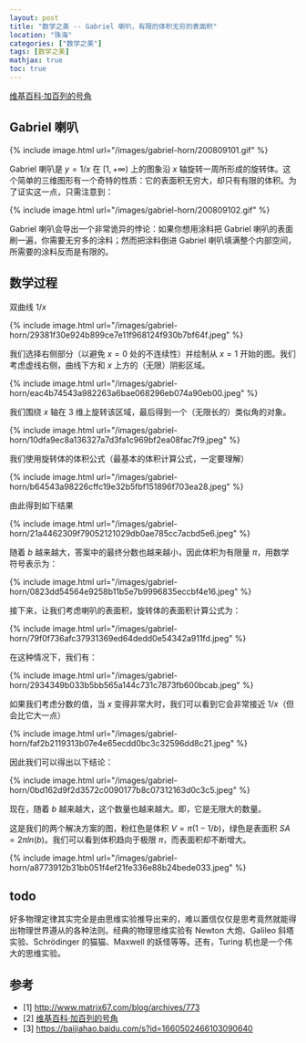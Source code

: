```yaml
---
layout: post
title: "数学之美 -- Gabriel 喇叭，有限的体积无穷的表面积"
location: "珠海"
categories: ["数学之美"]
tags: [数学之美]
mathjax: true
toc: true
---
```


[维基百科·加百列的号角](https://en.wikipedia.org/wiki/Gabriel%27s_Horn)


## Gabriel 喇叭

{% include image.html url="/images/gabriel-horn/200809101.gif" %}

Gabriel 喇叭是 $y=1/x$ 在 $[1, +∞)$ 上的图象沿 $x$ 轴旋转一周所形成的旋转体。这个简单的三维图形有一个奇特的性质：它的表面积无穷大，却只有有限的体积。为了证实这一点，只需注意到：

{% include image.html url="/images/gabriel-horn/200809102.gif" %}

Gabriel 喇叭会导出一个非常诡异的悖论：如果你想用涂料把 Gabriel 喇叭的表面刷一遍，你需要无穷多的涂料；然而把涂料倒进 Gabriel 喇叭填满整个内部空间，所需要的涂料反而是有限的。


## 数学过程

双曲线 $1/x$

{% include image.html url="/images/gabriel-horn/29381f30e924b899ce7e11f968124f930b7bf64f.jpeg" %}

我们选择右侧部分（以避免 $x=0$ 处的不连续性）并绘制从 $x=1$ 开始的图。我们考虑虚线右侧，曲线下方和 $x$ 上方的（无限）阴影区域。

{% include image.html url="/images/gabriel-horn/eac4b74543a982263a6bae068296eb074a90eb00.jpeg" %}

我们围绕 $x$ 轴在 $3$ 维上旋转该区域，最后得到一个（无限长的）类似角的对象。

{% include image.html url="/images/gabriel-horn/10dfa9ec8a136327a7d3fa1c969bf2ea08fac7f9.jpeg" %}

我们使用旋转体的体积公式（最基本的体积计算公式，一定要理解）

{% include image.html url="/images/gabriel-horn/b64543a98226cffc19e32b5fbf151896f703ea28.jpeg" %}

由此得到如下结果

{% include image.html url="/images/gabriel-horn/21a4462309f79052121029db0ae785cc7acbd5e6.jpeg" %}

随着 $b$ 越来越大，答案中的最终分数也越来越小，因此体积为有限量 $π$，用数学符号表示为：

{% include image.html url="/images/gabriel-horn/0823dd54564e9258b11b5e7b9996835eccbf4e16.jpeg" %}

接下来，让我们考虑喇叭的表面积，旋转体的表面积计算公式为：

{% include image.html url="/images/gabriel-horn/79f0f736afc37931369ed64dedd0e54342a911fd.jpeg" %}

在这种情况下，我们有：

{% include image.html url="/images/gabriel-horn/2934349b033b5bb565a144c731c7873fb600bcab.jpeg" %}

如果我们考虑分数的值，当 $x$ 变得非常大时，我们可以看到它会非常接近 $1/x$（但会比它大一点）

{% include image.html url="/images/gabriel-horn/faf2b2119313b07e4e65ecdd0bc3c32596dd8c21.jpeg" %}

因此我们可以得出以下结论：

{% include image.html url="/images/gabriel-horn/0bd162d9f2d3572c0090177b8c07312163d0c3c5.jpeg" %}

现在，随着 $b$ 越来越大，这个数量也越来越大。即，它是无限大的数量。

这是我们的两个解决方案的图，粉红色是体积 $V=π(1-1/b)$，绿色是表面积 $SA=2πln(b)$。我们可以看到体积趋向于极限 $π$，而表面积却不断增大。

{% include image.html url="/images/gabriel-horn/a8773912b31bb051f4ef21fe336e88b24bede033.jpeg" %}


## todo

好多物理定律其实完全是由思维实验推导出来的，难以置信仅仅是思考竟然就能得出物理世界遵从的各种法则。经典的物理思维实验有 Newton 大炮、Galileo 斜塔实验、Schrödinger 的猫猫、Maxwell 的妖怪等等。还有，Turing 机也是一个伟大的思维实验。


## 参考

- [1] <http://www.matrix67.com/blog/archives/773>
- [2] [维基百科·加百列的号角](https://en.wikipedia.org/wiki/Gabriel%27s_Horn)
- [3] <https://baijiahao.baidu.com/s?id=1660502466103090640>
